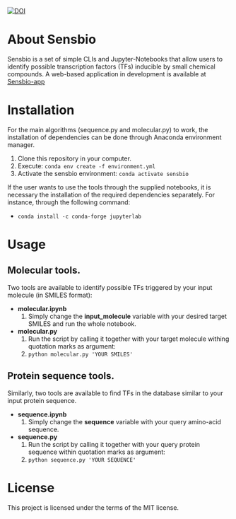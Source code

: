 [![DOI](https://zenodo.org/badge/DOI/10.5281/zenodo.7303702.svg)](https://doi.org/10.5281/zenodo.7303702)

# About Sensbio

Sensbio is a set of simple CLIs and Jupyter-Notebooks that allow users to identify possible transcription factors (TFs) inducible by small chemical compounds. A web-based application in development is available at [Sensbio-app](https://github.com/jonathan-tellechea/sensbio_app)

# Installation

For the main algorithms (sequence.py and molecular.py) to work, the installation of dependencies can be done through Anaconda environment manager.
1. Clone this repository in your computer.
2. Execute: `conda env create -f environment.yml`
3. Activate the sensbio environment: `conda activate sensbio`

If the user wants to use the tools through the supplied notebooks, it is necessary the installation of the required dependencies separately. For instance, through the following command:
- `conda install -c conda-forge jupyterlab`

# Usage
## Molecular tools.

Two tools are available to identify possible TFs triggered by your input molecule (in SMILES format):

- **molecular.ipynb** 
    1. Simply change the **input_molecule** variable with your desired target SMILES and run the whole notebook.
- **molecular.py**
    1. Run the script by calling it together with your target molecule withing quotation marks as argument:
    2. `python molecular.py 'YOUR SMILES'`

## Protein sequence tools.

Similarly, two tools are available to find TFs in the database similar to your input protein sequence.

- **sequence.ipynb** 
    1. Simply change the **sequence** variable with your query amino-acid sequence.
- **sequence.py**
    1. Run the script by calling it together with your query protein sequence within quotation marks as argument:
    2. `python sequence.py 'YOUR SEQUENCE'`

# License

This project is licensed under the terms of the MIT license.
